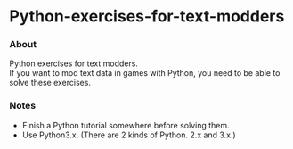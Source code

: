 # Python-exercises-for-text-modders

### About
Python exercises for text modders.<br>
If you want to mod text data in games with Python, you need to be able to solve these exercises.

### Notes
- Finish a Python tutorial somewhere before solving them.
- Use Python3.x. (There are 2 kinds of Python. 2.x and 3.x.)
